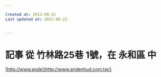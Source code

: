 ```yaml
---

Created at: 2013-09-22
Last updated at: 2013-09-22


---
```


# 記事 從 竹林路25巷 1號，在 永和區 中


[http://www.ande](http://www.andenhud.com.tw/)

